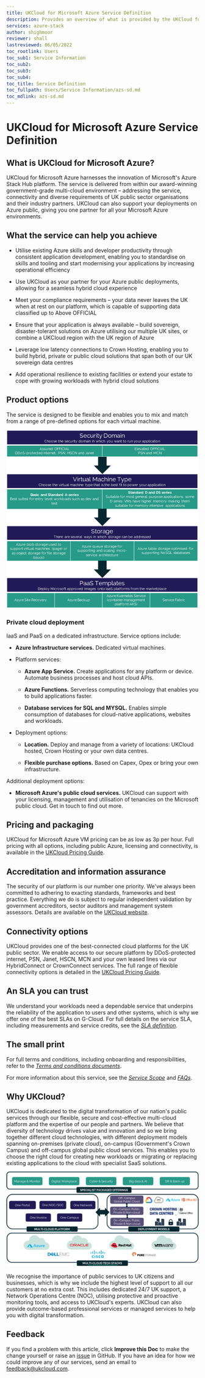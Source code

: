 ```yaml
---
title: UKCloud for Microsoft Azure Service Definition
description: Provides an overview of what is provided by the UKCloud for Microsoft Azure service
services: azure-stack
author: shighmoor
reviewer: shall
lastreviewed: 06/05/2022
toc_rootlink: Users
toc_sub1: Service Information
toc_sub2:
toc_sub3:
toc_sub4:
toc_title: Service Definition
toc_fullpath: Users/Service Information/azs-sd.md
toc_mdlink: azs-sd.md
---
```


# UKCloud for Microsoft Azure Service Definition

## What is UKCloud for Microsoft Azure?

UKCloud for Microsoft Azure harnesses the innovation of Microsoft's Azure Stack Hub platform. The service is delivered from within our award-winning government-grade multi-cloud environment – addressing the service, connectivity and diverse requirements of UK public sector organisations and their industry partners. UKCloud can also support your deployments on Azure public, giving you one partner for all your Microsoft Azure environments.

## What the service can help you achieve

- Utilise existing Azure skills and developer productivity through consistent application development, enabling you to standardise on skills and tooling and start modernising your applications by increasing operational efficiency

- Use UKCloud as your partner for your Azure public deployments, allowing for a seamless hybrid cloud experience

- Meet your compliance requirements – your data never leaves the UK when at rest on our platform, which is capable of supporting data classified up to Above OFFICIAL

- Ensure that your application is always available – build sovereign, disaster-tolerant solutions on Azure utilising our multiple UK sites, or combine a UKCloud region with the UK region of Azure

- Leverage low latency connections to Crown Hosting, enabling you to build hybrid, private or public cloud solutions that span both of our UK sovereign data centres

- Add operational resilience to existing facilities or extend your estate to cope with growing workloads with hybrid cloud solutions

## Product options

The service is designed to be flexible and enables you to mix and match from a range of pre-defined options for each virtual machine.

![UKCloud for Microsoft Azure product options](images/azs-product-options-g13.png)

### Private cloud deployment

IaaS and PaaS on a dedicated infrastructure. Service options include:

- **Azure Infrastructure services.** Dedicated virtual machines.

- Platform services:

  - **Azure App Service.** Create applications for any platform or device. Automate business processes and host cloud APIs.

  - **Azure Functions.** Serverless computing technology that enables you to build applications faster.

  - **Database services for SQL and MYSQL.** Enables simple consumption of databases for cloud-native applications, websites and workloads.

- Deployment options:

  - **Location.** Deploy and manage from a variety of locations: UKCloud hosted, Crown Hosting or your own data centres.

  - **Flexible purchase options.** Based on Capex, Opex or bring your own infrastructure.

Additional deployment options:

- **Microsoft Azure's public cloud services.** UKCloud can support with your licensing, management and utilisation of tenancies on the Microsoft public cloud. Get in touch to find out more.

## Pricing and packaging

UKCloud for Microsoft Azure VM pricing can be as low as 3p per hour. Full pricing with all options, including public Azure, licensing and connectivity, is available in the [UKCloud Pricing Guide](https://ukcloud.com/pricing-guide).

## Accreditation and information assurance

The security of our platform is our number one priority. We've always been committed to adhering to exacting standards, frameworks and best practice. Everything we do is subject to regular independent validation by government accreditors, sector auditors and management system assessors. Details are available on the [UKCloud website](https://ukcloud.com/governance/).

## Connectivity options

UKCloud provides one of the best-connected cloud platforms for the UK public sector. We enable access to our secure platform by DDoS-protected internet, PSN, Janet, HSCN, MCN and your own leased lines via our HybridConnect or CrownConnect services. The full range of flexible connectivity options is detailed in the [UKCloud Pricing Guide](https://ukcloud.com/pricing-guide).

## An SLA you can trust

We understand your workloads need a dependable service that underpins the reliability of the application to users and other systems, which is why we offer one of the best SLAs on G-Cloud. For full details on the service SLA, including measurements and service credits, see the [*SLA definition*](../other/other-ref-sla-definition.md).

## The small print

For full terms and conditions, including onboarding and responsibilities, refer to the [*Terms and conditions documents*](../other/other-ref-terms-and-conditions.md).

For more information about this service, see the [*Service Scope*](azs-sco.md) and [*FAQs*](azs-faq.md).

## Why UKCloud?

UKCloud is dedicated to the digital transformation of our nation's public services through our flexible, secure and cost-effective multi-cloud platform and the expertise of our people and partners. We believe that diversity of technology drives value and innovation and so we bring together different cloud technologies, with different deployment models spanning on-premises (private cloud), on-campus (Government's Crown Campus) and off-campus global public cloud services. This enables you to choose the right cloud for creating new workloads or migrating or replacing existing applications to the cloud with specialist SaaS solutions.

![UKCloud services](images/ukc-services-g13.png)

We recognise the importance of public services to UK citizens and businesses, which is why we include the highest level of support to all our customers at no extra cost. This includes dedicated 24/7 UK support, a Network Operations Centre (NOC), utilising protective and proactive monitoring tools, and access to UKCloud's experts. UKCloud can also provide outcome-based professional services or managed services to help you with digital transformation.

## Feedback

If you find a problem with this article, click **Improve this Doc** to make the change yourself or raise an [issue](https://github.com/UKCloud/documentation/issues) in GitHub. If you have an idea for how we could improve any of our services, send an email to <feedback@ukcloud.com>.
